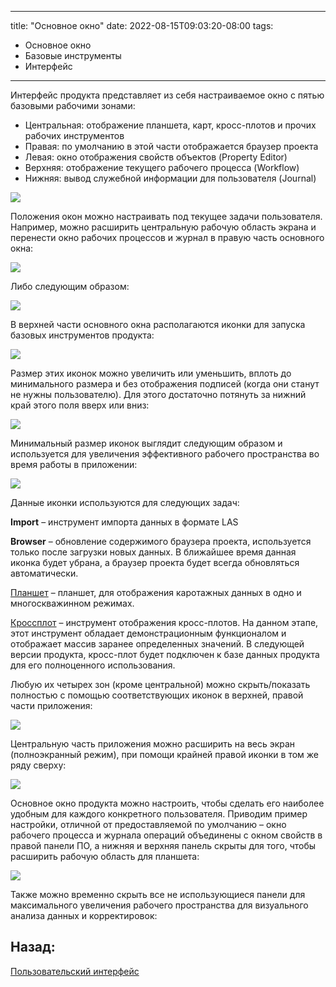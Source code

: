 
---
title: "Основное окно"
date: 2022-08-15T09:03:20-08:00
tags:
- Основное окно
- Базовые инструменты
- Интерфейс
---


Интерфейс продукта представляет из себя настраиваемое окно с пятью базовыми рабочими зонами:  

* Центральная: отображение планшета, карт, кросс-плотов и прочих рабочих инструментов  
* Правая: по умолчанию в этой части отображается браузер проекта  
* Левая: окно отображения свойств объектов (Property Editor)  
* Верхняя: отображение текущего рабочего процесса (Workflow)  
* Нижняя: вывод служебной информации для пользователя (Journal)

![](https://gamma-wellbore.com/wp-content/uploads/2023/02/image2-1024x618.png)

Положения окон можно настраивать под текущее задачи пользователя. Например, можно расширить центральную рабочую область экрана и перенести окно рабочих процессов и журнал в правую часть основного окна:

![](https://gamma-wellbore.com/wp-content/uploads/2023/02/image3-1024x619.png)

Либо следующим образом:

![](http://gamma-wellbore.com/wp-content/uploads/2023/02/image4.png)

В верхней части основного окна располагаются иконки для запуска базовых инструментов продукта:

![](http://gamma-wellbore.com/wp-content/uploads/2023/02/image5.png)

Размер этих иконок можно увеличить или уменьшить, вплоть до минимального размера и без отображения подписей (когда они станут не нужны пользователю). Для этого достаточно потянуть за нижний край этого поля вверх или вниз:

![](http://gamma-wellbore.com/wp-content/uploads/2023/02/image6.png)

Минимальный размер иконок выглядит следующим образом и используется для увеличения эффективного рабочего пространства во время работы в приложении:

![](http://gamma-wellbore.com/wp-content/uploads/2023/02/image7.png)

Данные иконки используются для следующих задач:

**Import** – инструмент импорта данных в формате LAS

**Browser** – обновление содержимого браузера проекта, используется только после загрузки новых данных. В ближайшее время данная иконка будет убрана, а браузер проекта будет всегда обновляться автоматически.

[Планшет](Пользовательский%20интерфейс/Планшет.md) – планшет, для отображения каротажных данных в одно и многоскважинном режимах.

[Кроссплот](Пользовательский%20интерфейс/Кроссплот.md) – инструмент отображения кросс-плотов. На данном этапе, этот инструмент обладает демонстрационным функционалом и отображает массив заранее определенных значений. В следующей версии продукта, кросс-плот будет подключен к базе данных продукта для его полноценного использования.

Любую их четырех зон (кроме центральной) можно скрыть/показать полностью с помощью соответствующих иконок в верхней, правой части приложения:

![](http://gamma-wellbore.com/wp-content/uploads/2023/02/image8.png)

Центральную часть приложения можно расширить на весь экран (полноэкранный режим), при помощи крайней правой иконки в том же ряду сверху:

![](http://gamma-wellbore.com/wp-content/uploads/2023/02/image9.png)

Основное окно продукта можно настроить, чтобы сделать его наиболее удобным для каждого конкретного пользователя. Приводим пример настройки, отличной от предоставляемой по умолчанию – окно рабочего процесса и журнала операций объединены с окном свойств в правой панели ПО, а нижняя и верхняя панель скрыты для того, чтобы расширить рабочую область для планшета:

![](http://gamma-wellbore.com/wp-content/uploads/2023/02/image10.png)

Также можно временно скрыть все не использующиеся панели для максимального увеличения рабочего пространства для визуального анализа данных и корректировок:



## Назад:

[Пользовательский интерфейс](Пользовательский%20интерфейс/Пользовательский%20интерфейс.md)
